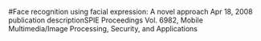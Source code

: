 #Face recognition using facial expression: A novel approach
Apr 18, 2008  publication descriptionSPIE Proceedings Vol. 6982, Mobile Multimedia/Image Processing, Security, and Applications
